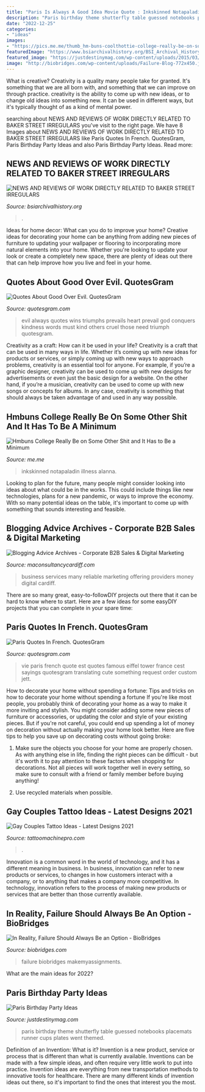 ```yaml
---
title: "Paris Is Always A Good Idea Movie Quote : Inkskinned Notapaladin Illness Alanna"
description: "Paris birthday theme shutterfly table guessed notebooks placemats runner cups plates went themed"
date: "2022-12-25"
categories:
- "ideas"
images:
- "https://pics.me.me/thumb_hm-buns-coolthottie-college-really-be-on-some-other-shit-and-56914164.png"
featuredImage: "https://www.bsiarchivalhistory.org/BSI_Archival_History/Reviews_dept_files/droppedImage_2.jpg"
featured_image: "https://justdestinymag.com/wp-content/uploads/2015/03/Shutterfly-Birthday-Party-Products.jpg"
image: "http://biobridges.com/wp-content/uploads/Failure-Blog-772x450.jpg"
---
```



What is creative?
Creativity is a quality many people take for granted. It's something that we are all born with, and something that we can improve on through practice. creativity is the ability to come up with new ideas, or to change old ideas into something new. It can be used in different ways, but it's typically thought of as a kind of mental power.

	

		
searching about NEWS AND REVIEWS OF WORK DIRECTLY RELATED TO BAKER STREET IRREGULARS you've visit to the right page. We have 8 Images about NEWS AND REVIEWS OF WORK DIRECTLY RELATED TO BAKER STREET IRREGULARS like Paris Quotes In French. QuotesGram, Paris Birthday Party Ideas and also Paris Birthday Party Ideas. Read more:
		
    
## NEWS AND REVIEWS OF WORK DIRECTLY RELATED TO BAKER STREET IRREGULARS

<img loading=lazy src="https://www.bsiarchivalhistory.org/BSI_Archival_History/Reviews_dept_files/droppedImage_2.jpg" onerror="this.onerror=null;this.src='https://tse1.mm.bing.net/th?id=OIP.3KINCB8F1EqnLew4y6x8JAAAAA&amp;pid=15.1';" alt="NEWS AND REVIEWS OF WORK DIRECTLY RELATED TO BAKER STREET IRREGULARS">

_Source: bsiarchivalhistory.org_

>. 

	

Ideas for home decor: What can you do to improve your home?
Creative ideas for decorating your home can be anything from adding new pieces of furniture to updating your wallpaper or flooring to incorporating more natural elements into your home. Whether you're looking to update your look or create a completely new space, there are plenty of ideas out there that can help improve how you live and feel in your home.

    
## Quotes About Good Over Evil. QuotesGram

<img loading=lazy src="https://cdn.quotesgram.com/img/23/38/573771435-good_always_triumphs_over_evil-408506.jpg" onerror="this.onerror=null;this.src='https://tse1.mm.bing.net/th?id=OIP.1TJZDFHCGY2LhATmPcNLzAHaKL&amp;pid=15.1';" alt="Quotes About Good Over Evil. QuotesGram">

_Source: quotesgram.com_

>evil always quotes wins triumphs prevails heart prevail god conquers kindness words must kind others cruel those need triumph quotesgram. 

	

Creativity as a craft: How can it be used in your life?
Creativity is a craft that can be used in many ways in life. Whether it’s coming up with new ideas for products or services, or simply coming up with new ways to approach problems, creativity is an essential tool for anyone. For example, if you’re a graphic designer, creativity can be used to come up with new designs for advertisements or even just the basic design for a website. On the other hand, if you’re a musician, creativity can be used to come up with new songs or concepts for albums. In any case, creativity is something that should always be taken advantage of and used in any way possible.

    
## Hmbuns College Really Be On Some Other Shit And It Has To Be A Minimum

<img loading=lazy src="https://pics.me.me/thumb_hm-buns-coolthottie-college-really-be-on-some-other-shit-and-56914164.png" onerror="this.onerror=null;this.src='https://tse1.mm.bing.net/th?id=OIP.TTlQFl6RYPH0NBZk3lxNqgAAAA&amp;pid=15.1';" alt="Hmbuns College Really Be on Some Other Shit and It Has to Be a Minimum">

_Source: me.me_

>inkskinned notapaladin illness alanna. 

	

Looking to plan for the future, many people might consider looking into ideas about what could be in the works. This could include things like new technologies, plans for a new pandemic, or ways to improve the economy. With so many potential ideas on the table, it's important to come up with something that sounds interesting and feasible.

    
## Blogging Advice Archives - Corporate B2B Sales &amp; Digital Marketing

<img loading=lazy src="https://i0.wp.com/maconsultancycardiff.com/wp-content/uploads/2015/07/IMG_0039.png?w=900" onerror="this.onerror=null;this.src='https://tse1.mm.bing.net/th?id=OIP._A0uAASzcbhBfB1vW1BV8QAAAA&amp;pid=15.1';" alt="Blogging Advice Archives - Corporate B2B Sales &amp; Digital Marketing">

_Source: maconsultancycardiff.com_

>business services many reliable marketing offering providers money digital cardiff. 

	

There are so many great, easy-to-followDIY projects out there that it can be hard to know where to start. Here are a few ideas for some easyDIY projects that you can complete in your spare time: 

    
## Paris Quotes In French. QuotesGram

<img loading=lazy src="https://cdn.quotesgram.com/small/85/64/1670481489-il_fullxfull_157006623.jpg" onerror="this.onerror=null;this.src='https://tse2.mm.bing.net/th?id=OIP.VrR0wVj9u-HvRXINnzvWaQAAAA&amp;pid=15.1';" alt="Paris Quotes In French. QuotesGram">

_Source: quotesgram.com_

>vie paris french quote est quotes famous eiffel tower france cest sayings quotesgram translating cute something request order custom jett. 

	

How to decorate your home without spending a fortune: Tips and tricks on how to decorate your home without spending a fortune
If you're like most people, you probably think of decorating your home as a way to make it more inviting and stylish. You might consider adding some new pieces of furniture or accessories, or updating the color and style of your existing pieces. But if you're not careful, you could end up spending a lot of money on decoration without actually making your home look better. Here are five tips to help you save up on decorating costs without going broke: 
1. Make sure the objects you choose for your home are properly chosen. As with anything else in life, finding the right pieces can be difficult - but it's worth it to pay attention to these factors when shopping for decorations. Not all pieces will work together well in every setting, so make sure to consult with a friend or family member before buying anything! 

2. Use recycled materials when possible.

    
## Gay Couples Tattoo Ideas - Latest Designs 2021

<img loading=lazy src="https://tattoomachinepro.com/wp-content/uploads/2021/06/become-gay-tattoo-design.jpg" onerror="this.onerror=null;this.src='https://tse4.mm.bing.net/th?id=OIP.T8lthS7sBE8Vvg_qZJ9w0AHaHG&amp;pid=15.1';" alt="Gay Couples Tattoo Ideas - Latest Designs 2021">

_Source: tattoomachinepro.com_

>. 

	

Innovation is a common word in the world of technology, and it has a different meaning in business. In business, innovation can refer to new products or services, to changes in how customers interact with a company, or to anything that makes a company more competitive. In technology, innovation refers to the process of making new products or services that are better than those currently available.

    
## In Reality, Failure Should Always Be An Option - BioBridges

<img loading=lazy src="http://biobridges.com/wp-content/uploads/Failure-Blog-772x450.jpg" onerror="this.onerror=null;this.src='https://tse3.mm.bing.net/th?id=OIP.X_q_ALL4i-2YLjNmr8lbbgHaEU&amp;pid=15.1';" alt="In Reality, Failure Should Always Be an Option - BioBridges">

_Source: biobridges.com_

>failure biobridges makemyassignments. 

	

What are the main ideas for 2022?
 

    
## Paris Birthday Party Ideas

<img loading=lazy src="https://justdestinymag.com/wp-content/uploads/2015/03/Shutterfly-Birthday-Party-Products.jpg" onerror="this.onerror=null;this.src='https://tse2.mm.bing.net/th?id=OIP.wlEt6pZqF5-Xrq4LhmLpOwHaRb&amp;pid=15.1';" alt="Paris Birthday Party Ideas">

_Source: justdestinymag.com_

>paris birthday theme shutterfly table guessed notebooks placemats runner cups plates went themed. 

	

Definition of an Invention: What is it?
Invention is a new product, service or process that is different than what is currently available. Inventions can be made with a few simple ideas, and often require very little work to put into practice. Invention ideas are everything from new transportation methods to innovative tools for healthcare. There are many different kinds of invention ideas out there, so it's important to find the ones that interest you the most.

